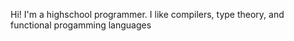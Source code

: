 Hi! I'm a highschool programmer. I like compilers, type theory, and functional progamming languages
